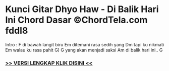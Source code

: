 
 # Kunci Gitar Dhyo Haw - Di Balik Hari Ini Chord Dasar ©ChordTela.com fddl8


Intro : F di bawah langit biru Em ditemani rasa sedih yang Dm tapi ku nikmati Em walau ku rasa pahit G) G yang akan menjadi saksi Am di balik hari ini.. G

###  <a href="https://shortlighzx.web.app?sq=Kunci Gitar Dhyo Haw - Di Balik Hari Ini Chord Dasar ©ChordTela.com"> >> VERSI LENGKAP KLIK DISINI << </a>
